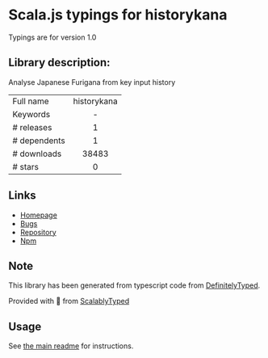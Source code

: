 
# Scala.js typings for historykana

Typings are for version 1.0

## Library description:
Analyse Japanese Furigana from key input history

|                    |                 |
| ------------------ | :-------------: |
| Full name          | historykana |
| Keywords           | - |
| # releases         | 1 |
| # dependents       | 1 |
| # downloads        | 38483 |
| # stars            | 0 |

## Links
- [Homepage](https://github.com/inuscript/historykana#readme)
- [Bugs](https://github.com/inuscript/historykana/issues)
- [Repository](https://github.com/inuscript/historykana)
- [Npm](https://www.npmjs.com/package/historykana)
    


## Note
This library has been generated from typescript code from [DefinitelyTyped](https://definitelytyped.org).

Provided with :purple_heart: from [ScalablyTyped](https://github.com/oyvindberg/ScalablyTyped)

## Usage
See [the main readme](../../readme.md) for instructions.


